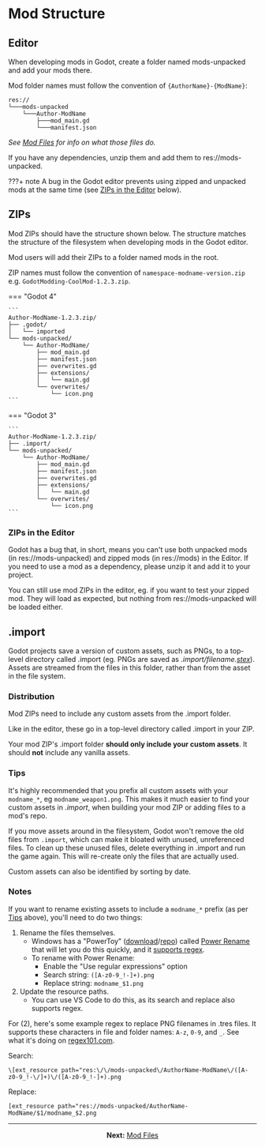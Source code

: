 # Mod Structure
## Editor
When developing mods in Godot, create a folder named mods-unpacked and add your mods there.

Mod folder names must follow the convention of `{AuthorName}-{ModName}`:
```
res://
└───mods-unpacked
    └───Author-ModName
        ├───mod_main.gd
        └───manifest.json
```
*See [Mod Files](mod_files.md) for info on what those files do.*

If you have any dependencies, unzip them and add them to res://mods-unpacked.

???+ note 
     A bug in the Godot editor prevents using zipped and unpacked mods at the same time (see [ZIPs in the Editor](#zips-in-the-editor) below).

## ZIPs
Mod ZIPs should have the structure shown below. The structure matches the structure of the filesystem when developing mods in the Godot editor.

Mod users will add their ZIPs to a folder named mods in the root.

ZIP names must follow the convention of `namespace-modname-version.zip` e.g. `GodotModding-CoolMod-1.2.3.zip`.

=== "Godot 4"

    ```
    Author-ModName-1.2.3.zip/
    ├── .godot/
    │   └── imported
    └── mods-unpacked/
        └── Author-ModName/
            ├── mod_main.gd
            ├── manifest.json
            ├── overwrites.gd
            ├── extensions/
            │   └── main.gd
            └── overwrites/
                └── icon.png
    ```

=== "Godot 3"

    ```
    Author-ModName-1.2.3.zip/
    ├── .import/
    └── mods-unpacked/
        └── Author-ModName/
            ├── mod_main.gd
            ├── manifest.json
            ├── overwrites.gd
            ├── extensions/
            │   └── main.gd
            └── overwrites/
                └── icon.png
    ```

### ZIPs in the Editor
Godot has a bug that, in short, means you can't use both unpacked mods (in res://mods-unpacked) and zipped mods (in res://mods) in the Editor. If you need to use a mod as a dependency, please unzip it and add it to your project.

You can still use mod ZIPs in the editor, eg. if you want to test your zipped mod. They will load as expected, but nothing from res://mods-unpacked will be loaded either.

## .import
Godot projects save a version of custom assets, such as PNGs, to a top-level directory called .import (eg. PNGs are saved as *.import/filename.[stex](https://docs.godotengine.org/en/stable/classes/class_streamtexture.html)*). Assets are streamed from the files in this folder, rather than from the asset in the file system.

### Distribution
Mod ZIPs need to include any custom assets from the .import folder.

Like in the editor, these go in a top-level directory called .import in your ZIP.

Your mod ZIP's .import folder **should only include your custom assets**. It should __**not**__ include any vanilla assets.

### Tips
It's highly recommended that you prefix all custom assets with your `modname_*`, eg `modname_weapon1.png`. This makes it much easier to find your custom assets in *.import*, when building your mod ZIP or adding files to a mod's repo.

If you move assets around in the filesystem, Godot won't remove the old files from `.import`, which can make it bloated with unused, unreferenced files. To clean up these unused files, delete everything in .import and run the game again. This will re-create only the files that are actually used.

Custom assets can also be identified by sorting by date.

### Notes
If you want to rename existing assets to include a `modname_*` prefix (as per [Tips](#tips) above), you'll need to do two things:
1. Rename the files themselves.
    - Windows has a "PowerToy" ([download](https://learn.microsoft.com/en-us/windows/powertoys/)/[repo](https://learn.microsoft.com/en-us/windows/powertoys/)) called [Power Rename](https://learn.microsoft.com/en-us/windows/powertoys/powerrename) that will let you do this quickly, and it [supports regex](https://learn.microsoft.com/en-us/windows/powertoys/powerrename#regular-expressions).
    - To rename with Power Rename:
        - Enable the "Use regular expressions" option
        - Search string: `([A-z0-9_!-]+).png`
        - Replace string: `modname_$1.png`
2. Update the resource paths.
    - You can use VS Code to do this, as its search and replace also supports regex.

For (2), here's some example regex to replace PNG filenames in .tres files. It supports these characters in file and folder names: `A-z`, `0-9`, and `_`. See what it's doing on [regex101.com](https://regex101.com/r/lJscaf/1).

Search:
```regex
\[ext_resource path="res:\/\/mods-unpacked\/AuthorName-ModName\/([A-z0-9_!-\/]+)\/([A-z0-9_!-]+).png
```

Replace:
```gdscript
[ext_resource path="res://mods-unpacked/AuthorName-ModName/$1/modname_$2.png
```

---

<div align="center">
  <b>Next:</b> <a href="#/guides/modding/mod_files.md">Mod Files</a>
</div>
